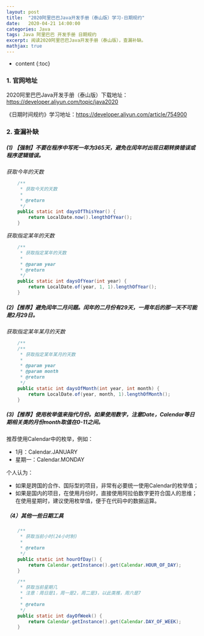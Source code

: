 ```yaml
---
layout: post
title:  "2020阿里巴巴Java开发手册（泰山版）学习-日期规约"
date:   2020-04-21 14:00:00
categories: Java
tags: Java 阿里巴巴 开发手册 日期规约
excerpt: 阅读2020阿里巴巴Java开发手册（泰山版），查漏补缺。
mathjax: true
---
```


* content
{:toc}

### 1. 官网地址

2020阿里巴巴Java开发手册（泰山版）下载地址：https://developer.aliyun.com/topic/java2020

《日期时间规约》学习地址：https://developer.aliyun.com/article/754900

### 2. 查漏补缺

##### (1) 【强制】不要在程序中写死一年为365天，避免在闰年时出现日期转换错误或程序逻辑错误。

*获取今年的天数*
```java
    /**
     * 获取今天的天数
     *
     * @return
     */
    public static int daysOfThisYear() {
        return LocalDate.now().lengthOfYear();
    }
```

*获取指定某年的天数*
```java
    /**
     * 获取指定某年的天数
     *
     * @param year
     * @return
     */
    public static int daysOfYear(int year) {
        return LocalDate.of(year, 1, 1).lengthOfYear();
    }
```

##### (2)【推荐】避免闰年二月问题。闰年的二月份有29天，一周年后的那一天不可能是2月29日。

*获取指定某年某月的天数*
```java
    /**
    /**
     * 获取指定某年某月的天数
     *
     * @param year
     * @param month
     * @return
     */
    public static int daysOfMonth(int year, int month) {
        return LocalDate.of(year, month, 1).lengthOfMonth();
    }
```

##### (3)【推荐】使用枚举值来指代月份。如果使用数字，注意Date，Calendar等日期相关类的月份month取值在0-11之间。

推荐使用Calendar中的枚举，例如：
- 1月：Calendar.JANUARY
- 星期一：Calendar.MONDAY

个人认为：

- 如果是跨国的合作、国际型的项目，非常有必要统一使用Calendar的枚举值；
- 如果是国内的项目，在使用月份时，直接使用阿拉伯数字更符合国人的思维；在使用星期时，建议使用枚举值，便于在代码中的数据运算。

##### （4）其他一些日期工具

```java
    /**
     * 获取当前小时(24小时制)
     *
     * @return
     */
    public static int hourOfDay() {
        return Calendar.getInstance().get(Calendar.HOUR_OF_DAY);
    }

    /**
     * 获取当前星期几
     * 注意：周日是1，周一是2，周二是3，以此类推，周六是7
     *
     * @return
     */
    public static int dayOfWeek() {
        return Calendar.getInstance().get(Calendar.DAY_OF_WEEK);
    }
```
